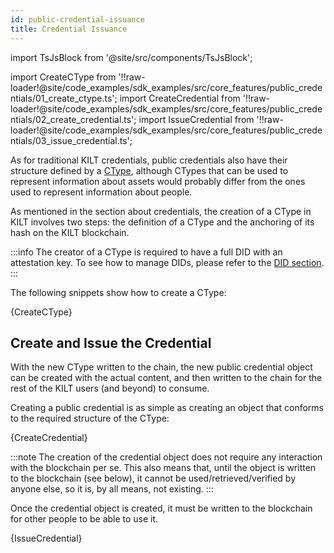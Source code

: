```yaml
---
id: public-credential-issuance
title: Credential Issuance
---
```


import TsJsBlock from '@site/src/components/TsJsBlock';

import CreateCType from '!!raw-loader!@site/code_examples/sdk_examples/src/core_features/public_credentials/01_create_ctype.ts';
import CreateCredential from '!!raw-loader!@site/code_examples/sdk_examples/src/core_features/public_credentials/02_create_credential.ts';
import IssueCredential from '!!raw-loader!@site/code_examples/sdk_examples/src/core_features/public_credentials/03_issue_credential.ts';

As for traditional KILT credentials, public credentials also have their structure defined by a [CType][ctypes-link], although CTypes that can be used to represent information about assets would probably differ from the ones used to represent information about people.

As mentioned in the section about credentials, the creation of a CType in KILT involves two steps: the definition of a CType and the anchoring of its hash on the KILT blockchain.

:::info
The creator of a CType is required to have a full DID with an attestation key.
To see how to manage DIDs, please refer to the [DID section](../01_dids/03_full_did_update.md).
:::

The following snippets show how to create a CType:

<TsJsBlock>
  {CreateCType}
</TsJsBlock>

## Create and Issue the Credential 

With the new CType written to the chain, the new public credential object can be created with the actual content, and then written to the chain for the rest of the KILT users (and beyond) to consume.

Creating a public credential is as simple as creating an object that conforms to the required structure of the CType:

<TsJsBlock>
  {CreateCredential}
</TsJsBlock>

:::note
The creation of the credential object does not require any interaction with the blockchain per se.
This also means that, until the object is written to the blockchain (see below), it cannot be used/retrieved/verified by anyone else, so it is, by all means, not existing.
:::

Once the credential object is created, it must be written to the blockchain for other people to be able to use it.

<TsJsBlock>
  {IssueCredential}
</TsJsBlock>

[ctypes-link]: ../../../../concepts/05_credentials/02_ctypes.md